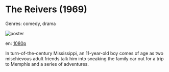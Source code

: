 # The Reivers (1969)

Genres: comedy, drama

![poster](http://image.tmdb.org/t/p/w500/2zXt3JQLYo8SRSw6SHlSMMMnERt.jpg)

en:
  [1080p](magnet:?xt=urn:btih:11c5b90e08f90955ec1240c7f881dcd39acec7c7&dn=The+Reivers+(1969)+%5B1080p%5D&tr=udp%3A%2F%2Ftracker.yify-torrents.com%2Fannounce&tr=udp%3A%2F%2Fopen.demonii.com%3A1337&tr=udp%3A%2F%2Fexodus.desync.com%3A6969&tr=udp%3A%2F%2Ftracker.istole.it%3A80&tr=udp%3A%2F%2Ftracker.publicbt.com%3A80&tr=udp%3A%2F%2Ftracker.openbittorrent.com%3A80&tr=udp%3A%2F%2Ftracker.leechers-paradise.org%3A6969&tr=udp%3A%2F%2F9.rarbg.com%3A2710&tr=udp%3A%2F%2Fp4p.arenabg.ch%3A1337&tr=udp%3A%2F%2Fp4p.arenabg.com%3A1337&tr=udp%3A%2F%2Ftracker.coppersurfer.tk%3A6969)
  


In turn-of-the-century Mississippi, an 11-year-old boy comes of age as two mischievous adult friends talk him into sneaking the family car out for a trip to Memphis and a series of adventures.